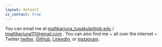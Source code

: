 ```yaml
---
layout: default
is_contact: true
---
```


You can email me at mallikarjuna_tupakula@isb.edu / tmallikarjuna111@gmail.com .  You can also find me ~ all over the internet ~ Twitter [twitter](https://twitter.com/__76_arjun_22__), [GitHub](https://github.com/MALLI7622), [LinkedIn](https://www.linkedin.com/in/arjun-a-aprendiza/), or [Instagram](https://www.instagram.com/___76___arjun___22___/).
